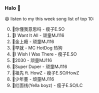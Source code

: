 

### Halo 👋

😄 listen to my this week song list of top 10:

0. 🌈你懂我意思吗 - 瘦子E.SO
1. 🌈I Want It All - 顽童MJ116
2. 🌈金上瘾 - 顽童MJ116
3. 🌈早就 - MC HotDog 热狗
4. 🌈I Wish I Was There - 瘦子E.SO
5. 🌈2030 - 顽童MJ116
6. 🌈Super Duper - 顽童MJ116
7. 🌈祖先 ft. HowZ - 瘦子E.SO/HowZ
8. 🌈少年董 - 顽童MJ116
9. 🌈红面线(Yella boyz) - 瘦子E.SO/LC

